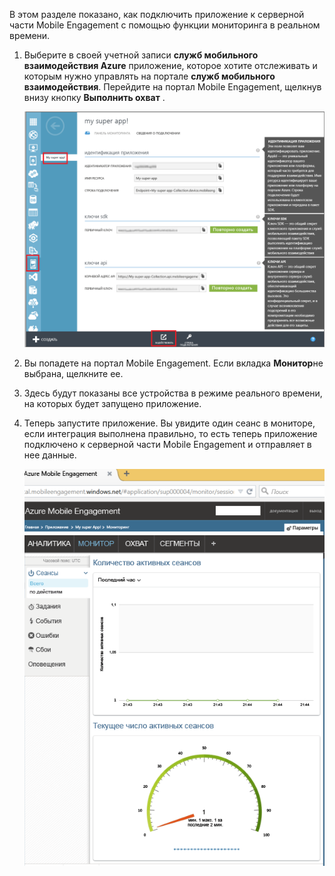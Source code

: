В этом разделе показано, как подключить приложение к серверной части Mobile Engagement с помощью функции мониторинга в реальном времени. 

1. Выберите в своей учетной записи **служб мобильного взаимодействия Azure** приложение, которое хотите отслеживать и которым нужно управлять на портале **служб мобильного взаимодействия**. Перейдите на портал Mobile Engagement, щелкнув внизу кнопку **Выполнить охват** . 
   
     ![](./media/mobile-engagement-connect-app-with-monitor/engage-button.png)
2. Вы попадете на портал Mobile Engagement. Если вкладка **Монитор**не выбрана, щелкните ее.
3. Здесь будут показаны все устройства в режиме реального времени, на которых будет запущено приложение.
4. Теперь запустите приложение. Вы увидите один сеанс в мониторе, если интеграция выполнена правильно, то есть теперь приложение подключено к серверной части Mobile Engagement и отправляет в нее данные.  
   
     ![](./media/mobile-engagement-connect-app-with-monitor/monitor.png)

